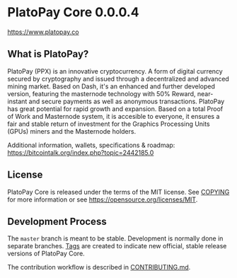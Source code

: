 PlatoPay Core 0.0.0.4
===============================

https://www.platopay.co


What is PlatoPay?
----------------

PlatoPay (PPX) is an innovative cryptocurrency. A form of digital currency secured by cryptography and issued through a decentralized and advanced mining market. Based on Dash, it's an enhanced and further developed version, featuring the masternode technology with 50% Reward, near-instant and secure payments as well as anonymous transactions. PlatoPay has great potential for rapid growth and expansion. Based on a total Proof of Work and Masternode system, it is accesible to everyone, it ensures a fair and stable return of investment for the Graphics Processing Units (GPUs) miners and the Masternode holders.

Additional information, wallets, specifications & roadmap: https://bitcointalk.org/index.php?topic=2442185.0


License
-------

PlatoPay Core is released under the terms of the MIT license. See [COPYING](COPYING) for more
information or see https://opensource.org/licenses/MIT.

Development Process
-------------------

The `master` branch is meant to be stable. Development is normally done in separate branches.
[Tags](https://github.com/platopaycoin/platopay/tags) are created to indicate new official,
stable release versions of PlatoPay Core.

The contribution workflow is described in [CONTRIBUTING.md](CONTRIBUTING.md).
